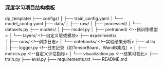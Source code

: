### 深度学习项目结构模板

dp_template/
├── configs/
│   ├── train_config.yaml
│   └── model_config.yaml
├── data/
│   ├── raw/
│   ├── processed/
│   └── datasets.py
├── models/
│   ├── model.py
│   ├── pretrained/ <!--预训练模型>
│   └── layers/   <!--自定义层或模块>
├── experiments/  
│   ├── runs/ <!--训练日志>
│   └── notebooks/ <!--实验结果分析>
├── utils/
│   ├── logger.py   <!--日志记录（如TensorBoard、WandB集成）>
│   ├── metrics.py  <!--自定义评估指标>
│   └── visualization.py  <!--结果可视化>
├── train.py
├── eval.py
├── requirements.txt
└── README.md